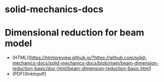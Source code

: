 # solid-mechanics-docs

# Dimensional reduction for beam model
- (HTML)[https://htmlpreview.github.io/?https://github.com/solid-mechanics-docs/solid-mechanics-docs/blob/main/beam-dimension-reduction-basic/doc-html/beam-dimension-reduction-basic.html]
- (PDF)(linktopdf)

